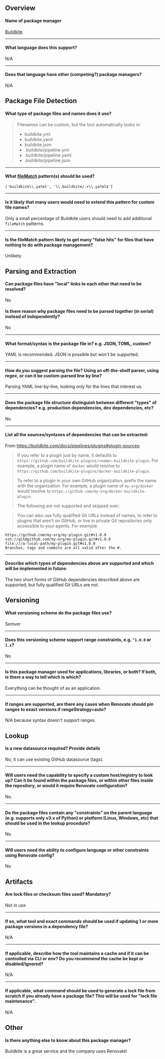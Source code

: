 ## Overview

#### Name of package manager

[Buildkite](https://buildkite.com/docs/pipelines/plugins)

---

#### What language does this support?

N/A

---

#### Does that language have other (competing?) package managers?

N/A

## Package File Detection

#### What type of package files and names does it use?

> Filenames can be custom, but the tool automatically looks in:
>
>   - buildkite.yml
>   - buildkite.yaml
>   - buildkite.json
>   - .buildkite/pipeline.yml
>   - .buildkite/pipeline.yaml
>   - .buildkite/pipeline.json

---

#### What [fileMatch](https://renovatebot.com/docs/configuration-options/#filematch) pattern(s) should be used?

`['buildkite\\.ya?ml', '\\.buildkite/.+\\.ya?ml$']`

---

#### Is it likely that many users would need to extend this pattern for custom file names?

Only a small percentage of Buildkite users should need to add additional `fileMatch` patterns.

---

#### Is the fileMatch pattern likely to get many "false hits" for files that have nothing to do with package management?

Unlikely

## Parsing and Extraction

#### Can package files have "local" links to each other that need to be resolved?

No

#### Is there reason why package files need to be parsed together (in serial) instead of independently?

No

---

#### What format/syntax is the package file in? e.g. JSON, TOML, custom?

YAML is recommended. JSON is possible but won't be supported.

---

#### How do you suggest parsing the file? Using an off-the-shelf parser, using regex, or can it be custom-parsed line by line?

Parsing YAML line-by-line, looking only for the lines that interest us.

---

#### Does the package file structure distinguish between different "types" of dependencies? e.g. production dependencies, dev dependencies, etc?

No

---

#### List all the sources/syntaxes of dependencies that can be extracted:

From https://buildkite.com/docs/pipelines/plugins#plugin-sources:

> If you refer to a plugin just by name, it defaults to `https://github.com/buildkite-plugins/<name>-buildkite-plugin`. For example, a plugin name of `docker` would resolve to `https://github.com/buildkite-plugins/docker-buildkite-plugin`.
>
> To refer to a plugin in your own GitHub organization, prefix the name with the organization. For example, a plugin name of `my-org/docker` would resolve to `https://github.com/my-org/docker-buildkite-plugin`.
>
> The following are not supported and skipped over:

> You can also use fully qualified Git URLs instead of names, to refer to plugins that aren’t on GitHub, or live in private Git repositories only accessible to your agents. For example:

```
https://github.com/my-org/my-plugin.git#v1.0.0
ssh://git@github.com/my-org/my-plugin.git#v1.0.0
file:///a-local-path/my-plugin.git#v1.0.0
Branches, tags and commits are all valid after the #.
```

---

#### Describe which types of dependencies above are supported and which will be implemented in future:

The two short forms of GitHub dependencies described above are supported, but fully qualified Git URLs are not.

## Versioning

#### What versioning scheme do the package files use?

Semver

---

#### Does this versioning scheme support range constraints, e.g. `^1.0.0` or `1.x`?

No

---

#### Is this package manager used for applications, libraries, or both? If both, is there a way to tell which is which?

Everything can be thought of as an application.

---

#### If ranges are supported, are there any cases when Renovate should pin ranges to exact versions if rangeStrategy=auto?

N/A because syntax doesn't support ranges.

## Lookup

#### Is a new datasource required? Provide details

No, it can use existing GitHub datasource (tags).

---

#### Will users need the capability to specify a custom host/registry to look up? Can it be found within the package files, or within other files inside the repository, or would it require Renovate configuration?

No.

---

#### Do the package files contain any "constraints" on the parent language (e.g. supports only v3.x of Python) or platform (Linux, Windows, etc) that should be used in the lookup procedure?

No

---

#### Will users need the ability to configure language or other constraints using Renovate config?

No

## Artifacts

#### Are lock files or checksum files used? Mandatory?

Not in use

---

#### If so, what tool and exact commands should be used if updating 1 or more package versions in a dependency file?

N/A

---

#### If applicable, describe how the tool maintains a cache and if it can be controlled via CLI or env? Do you recommend the cache be kept or disabled/ignored?

N/A

---

#### If applicable, what command should be used to generate a lock file from scratch if you already have a package file? This will be used for "lock file maintenance".

N/A

## Other

#### Is there anything else to know about this package manager?

Buildkite is a great service and the company uses Renovate!
